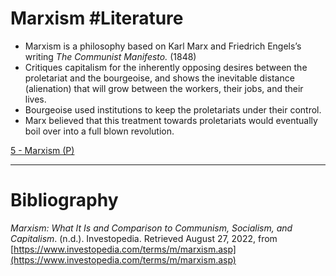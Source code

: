 # Marxism #Literature 
- Marxism is a philosophy based on Karl Marx and Friedrich Engels’s writing *The Communist Manifesto.* (1848)
- Critiques capitalism for the inherently opposing desires between the proletariat and the bourgeoise, and shows the inevitable distance (alienation) that will grow between the workers, their jobs, and their lives.
- Bourgeoise used institutions to keep the proletariats under their control.
- Marx believed that this treatment towards proletariats would eventually boil over into a full blown revolution.

[5 - Marxism (P)](../3-Permanent-Notes/5%20-%20Marxism%20(P))

---
# Bibliography
_Marxism: What It Is and Comparison to Communism, Socialism, and Capitalism_. (n.d.). Investopedia. Retrieved August 27, 2022, from [https://www.investopedia.com/terms/m/marxism.asp](https://www.investopedia.com/terms/m/marxism.asp)